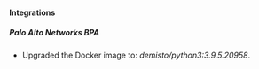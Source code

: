 #### Integrations
##### Palo Alto Networks BPA
- Upgraded the Docker image to: *demisto/python3:3.9.5.20958*.
